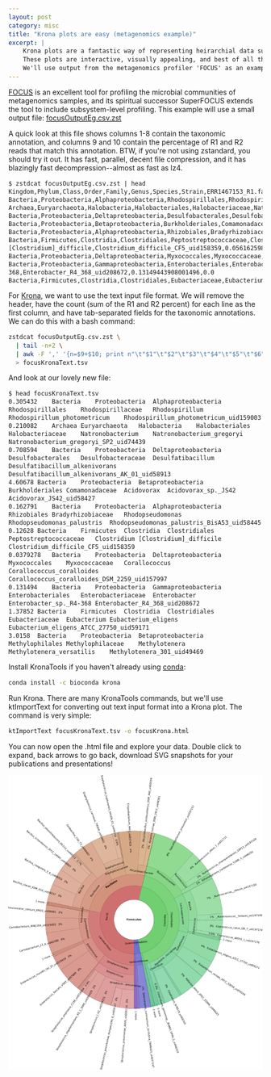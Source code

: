 ```yaml
---
layout: post
category: misc
title: "Krona plots are easy (metagenomics example)"
excerpt: |
    Krona plots are a fantastic way of representing heirarchial data such as taxonomic annotations. 
    These plots are interactive, visually appealing, and best of all they're surprisingly easy to make. 
    We'll use output from the metagenomics profiler 'FOCUS' as an example.<br><br>
---
```


[FOCUS](https://github.com/metageni/FOCUS) is an excellent tool for profiling the microbial communities of metagenomics samples, 
and its spiritual successor SuperFOCUS extends the tool to include subsystem-level profiling.
This example will use a small output file: [focusOutputEg.csv.zst](/assets/files/focusOutputEg.csv.zst)

A quick look at this file shows columns 1-8 contain the taxonomic annotation, and columns 9 and 10 contain the 
percentage of R1 and R2 reads that match this annotation.
BTW, if you're not using zstandard, you should try it out. 
It has fast, parallel, decent file compression, and it has blazingly fast decompression--almost as fast as lz4.

```text
$ zstdcat focusOutputEg.csv.zst | head
Kingdom,Phylum,Class,Order,Family,Genus,Species,Strain,ERR1467153_R1.fastq,ERR1467153_R2.fastq
Bacteria,Proteobacteria,Alphaproteobacteria,Rhodospirillales,Rhodospirillaceae,Rhodospirillum,Rhodospirillum_photometricum,Rhodospirillum_photometricum_uid159003,0.0,0.30543199636450163
Archaea,Euryarchaeota,Halobacteria,Halobacteriales,Halobacteriaceae,Natronobacterium,Natronobacterium_gregoryi,Natronobacterium_gregoryi_SP2_uid74439,0.12957821822784493,0.0805041736315925
Bacteria,Proteobacteria,Deltaproteobacteria,Desulfobacterales,Desulfobacteraceae,Desulfatibacillum,Desulfatibacillum_alkenivorans,Desulfatibacillum_alkenivorans_AK_01_uid58913,0.4362273642891679,0.2723663810922735
Bacteria,Proteobacteria,Betaproteobacteria,Burkholderiales,Comamonadaceae,Acidovorax,Acidovorax_sp._JS42,Acidovorax_JS42_uid58427,1.774572695525898,2.832211940191908
Bacteria,Proteobacteria,Alphaproteobacteria,Rhizobiales,Bradyrhizobiaceae,Rhodopseudomonas,Rhodopseudomonas_palustris,Rhodopseudomonas_palustris_BisA53_uid58445,0.0,0.16279122445280586
Bacteria,Firmicutes,Clostridia,Clostridiales,Peptostreptococcaceae,Clostridium,[Clostridium]_difficile,Clostridium_difficile_CF5_uid158359,0.05616259811855688,0.07011765537568315
Bacteria,Proteobacteria,Deltaproteobacteria,Myxococcales,Myxococcaceae,Corallococcus,Corallococcus_coralloides,Corallococcus_coralloides_DSM_2259_uid157997,0.0,0.03792781030247689
Bacteria,Proteobacteria,Gammaproteobacteria,Enterobacteriales,Enterobacteriaceae,Enterobacter,Enterobacter_sp._R4-368,Enterobacter_R4_368_uid208672,0.13149443908001496,0.0
Bacteria,Firmicutes,Clostridia,Clostridiales,Eubacteriaceae,Eubacterium,Eubacterium_eligens,Eubacterium_eligens_ATCC_27750_uid59171,0.5336824177251188,0.8448355470993689
```

For [Krona](https://github.com/marbl/Krona/wiki), we want to use the text input file format.
We will remove the header, have the count (sum of the R1 and R2 percent) for each line as the first column,
and have tab-separated fields for the taxonomic annotations.
We can do this with a bash command:

```bash
zstdcat focusOutputEg.csv.zst \
  | tail -n+2 \
  | awk -F ',' '{n=$9+$10; print n"\t"$1"\t"$2"\t"$3"\t"$4"\t"$5"\t"$6"\t"$7"\t"$8}' \
  > focusKronaText.tsv
```

And look at our lovely new file:

```text
$ head focusKronaText.tsv 
0.305432	Bacteria	Proteobacteria	Alphaproteobacteria	Rhodospirillales	Rhodospirillaceae	Rhodospirillum	Rhodospirillum_photometricum	Rhodospirillum_photometricum_uid159003
0.210082	Archaea	Euryarchaeota	Halobacteria	Halobacteriales	Halobacteriaceae	Natronobacterium	Natronobacterium_gregoryi	Natronobacterium_gregoryi_SP2_uid74439
0.708594	Bacteria	Proteobacteria	Deltaproteobacteria	Desulfobacterales	Desulfobacteraceae	Desulfatibacillum	Desulfatibacillum_alkenivorans	Desulfatibacillum_alkenivorans_AK_01_uid58913
4.60678	Bacteria	Proteobacteria	Betaproteobacteria	Burkholderiales	Comamonadaceae	Acidovorax	Acidovorax_sp._JS42	Acidovorax_JS42_uid58427
0.162791	Bacteria	Proteobacteria	Alphaproteobacteria	Rhizobiales	Bradyrhizobiaceae	Rhodopseudomonas	Rhodopseudomonas_palustris	Rhodopseudomonas_palustris_BisA53_uid58445
0.12628	Bacteria	Firmicutes	Clostridia	Clostridiales	Peptostreptococcaceae	Clostridium	[Clostridium]_difficile	Clostridium_difficile_CF5_uid158359
0.0379278	Bacteria	Proteobacteria	Deltaproteobacteria	Myxococcales	Myxococcaceae	Corallococcus	Corallococcus_coralloides	Corallococcus_coralloides_DSM_2259_uid157997
0.131494	Bacteria	Proteobacteria	Gammaproteobacteria	Enterobacteriales	Enterobacteriaceae	Enterobacter	Enterobacter_sp._R4-368	Enterobacter_R4_368_uid208672
1.37852	Bacteria	Firmicutes	Clostridia	Clostridiales	Eubacteriaceae	Eubacterium	Eubacterium_eligens	Eubacterium_eligens_ATCC_27750_uid59171
3.0158	Bacteria	Proteobacteria	Betaproteobacteria	Methylophilales	Methylophilaceae	Methylotenera	Methylotenera_versatilis	Methylotenera_301_uid49469
```

Install KronaTools if you haven't already using [conda](https://docs.conda.io/en/latest/miniconda.html):

```bash
conda install -c bioconda krona
```

Run Krona. There are many KronaTools commands, but we'll use ktImportText for converting out text input format into a Krona plot.
The command is very simple:

```bash
ktImportText focusKronaText.tsv -o focusKrona.html
```

You can now open the .html file and explore your data.
Double click to expand, back arrows to go back, download SVG snapshots for your publications and presentations!

![](/assets/images/kronaEg.png)
